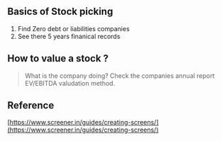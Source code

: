 


## Basics of Stock picking

 1. Find Zero debt or liabilities companies
 2. See there 5 years finanical records

## How to  value a stock ?
> What is the company doing?
> Check the companies annual report
>EV/EBITDA valudation method.
>
## Reference
[https://www.screener.in/guides/creating-screens/](https://www.screener.in/guides/creating-screens/)


<!--stackedit_data:
eyJoaXN0b3J5IjpbMTE4MjM4MjQzMCwtMjEyOTI2MTkzLDIxND
EyNjUxNDMsNDEyNzczNTg4LC02MTI4MzQ1OTZdfQ==
-->
